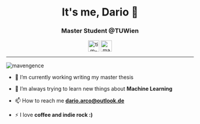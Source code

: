 <h1 align="center">It's me, Dario 👋</h1>
<center>
<h3 align="center">Master Student @TUWien</h3>
</center>

<p align="center">
<a href="https://www.linkedin.com/in/dario-bogenreiter/" target="blank"><img align="center" src="https://cdn.jsdelivr.net/npm/simple-icons@3.0.1/icons/linkedin.svg" alt="tim-löhr-821ba8188" height="30" width="30" /></a>
<a href="https://www.kaggle.com/dariovienna" target="blank"><img align="center" src="https://cdn.jsdelivr.net/npm/simple-icons@3.0.1/icons/kaggle.svg" alt="mavengence" height="30" width="30" /></a>
</p>
<hr>

<p align="left"> <img src="https://komarev.com/ghpvc/?username=mavengence" alt="mavengence" /> </p>

- 🔭 I’m currently working writing my master thesis

- 🌱 I’m always trying to learn new things about **Machine Learning**

- 📫 How to reach me **dario.arco@outlook.de**

- ⚡ I love **coffee and indie rock :)**
